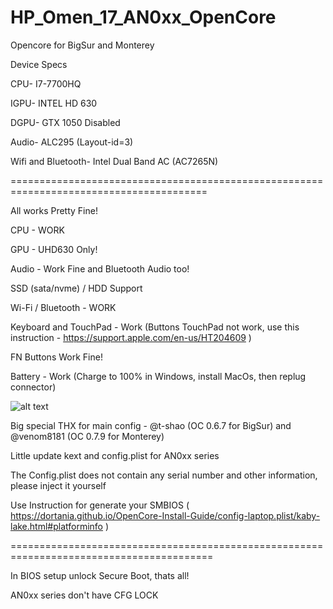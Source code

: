 # HP_Omen_17_AN0xx_OpenCore
Opencore for BigSur and Monterey

Device Specs

CPU- I7-7700HQ

IGPU- INTEL HD 630

DGPU- GTX 1050 Disabled

Audio- ALC295 (Layout-id=3)

Wifi and Bluetooth- Intel Dual Band AC (AC7265N)

========================================================================================

All works Pretty Fine!

CPU - WORK

GPU - UHD630 Only!

Audio - Work Fine and Bluetooth Audio too!

SSD (sata/nvme) / HDD Support

Wi-Fi / Bluetooth - WORK

Keyboard and TouchPad - Work (Buttons TouchPad not work, use this instruction - https://support.apple.com/en-us/HT204609 )

FN Buttons Work Fine!

Battery - Work (Charge to 100% in Windows, install MacOs, then replug connector)


![alt text](https://lh3.googleusercontent.com/pw/AM-JKLUpJ7CadN9iLqcNbbNeuuGE4_cle8AjEF6uGR0nYdQnePywEJMDkz4eMIQMEdi6aLDl6llc8Jg5nb7jT2dAMVrNFhuMihf3xnHmZUk016aHbKFnmaMrBa7rCl2qW6qVN01SPn7ZLxK6FMxa1kpwe-h1UA=w1508-h1132-no?authuser=0)


Big special THX for main config - @t-shao (OC 0.6.7 for BigSur) and @venom8181 (OC 0.7.9 for Monterey) 

Little update kext and config.plist for AN0xx series

The Config.plist does not contain any serial number and other information, please inject it yourself

Use Instruction for generate your SMBIOS ( https://dortania.github.io/OpenCore-Install-Guide/config-laptop.plist/kaby-lake.html#platforminfo )

=========================================================================================

In BIOS setup unlock Secure Boot, thats all!

AN0xx series don't have CFG LOCK
